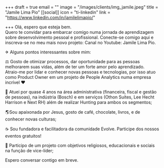 +++
draft = true
email = ""
image = "/images/clients/img_jamile.jpeg"
title = "Jamile Lima Pio"
[[social]]
icon = "ti-linkedin"
link = "https://www.linkedin.com/in/jamilelimapio/"

+++
Olá, espero que esteja bem.   
Quero te convidar para embarcar comigo numa jornada de aprendizagem sobre desenvolvimento pessoal e profissional. Conecte-se comigo aqui e inscreva-se no meu mais novo projeto: Canal no Youtube: Jamile Lima Pio.  
  
✈ Alguns pontos interessantes sobre mim:  
  
⚖ Gosto de otimizar processos, dar oportunidade para as pessoas melhorarem suas vidas, além de ter um forte amor pelo aprendizado. Atraio-me por lidar e conhecer novas pessoas e tecnologias, por isso atuo como Product Owner em um projeto de People Analytics numa empresa incrível ❤  
  
🤝 Atuei por quase 4 anos na área administrativa (financeira, fiscal e gestão de pessoas), na indústria (Bosch) e em serviços (Othon Suítes, Lee Hecht Harrison e Next RH) além de realizar Hunting para ambos os segmentos;  
  
🌎Sou apaixonada por Jesus, gosto de café, chocolate, livros, e de conhecer novas culturas;  
  
☕ Sou fundadora e facilitadora da comunidade Evolve. Participe dos nossos eventos gratuitos!  
  
🤝 Participo de um projeto com objetivos religiosos, educacionais e sociais na função de vice-líder;  
  
Espero conversar contigo em breve.